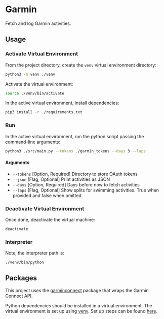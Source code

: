 # Garmin

Fetch and log Garmin activities.

## Usage

### Activate Virtual Environment

From the project directory, create the `venv` virtual environment directory:

```bash
python3 -m venv ./venv
```

Activate the virtual environment:

```bash
source ./venv/bin/activate
```

In the active virtual environment, install dependencies:

```bash
pip3 install -r ./requirements.txt
```

### Run

In the active virtual environment, run the python script passing the command-line arguments:

```bash
python3 ./src/main.py --tokens ./garmin_tokens --days 3 --laps
```

#### Arguments

- `--tokens` [Option, Required] Directory to store OAuth tokens
- `--json` [Flag, Optional] Print activities as JSON
- `--days` [Option, Required] Days before now to fetch activities
- `--laps` [Flag, Optional] Show splits for swimming activities. True when provided and false when omitted

### Deactivate Virtual Environment

Once done, deactivate the virtual machine:

```bash
deactivate
```

### Interpreter

Note, the interpreter path is:

```bash
./venv/bin/python
```

## Packages

This project uses the [garminconnect](https://pypi.org/project/garminconnect) package that wraps the Garmin Connect API.

Python dependencies should be installed in a virtual environment.
The virtual environment is set up using [venv](https://docs.python.org/3/library/venv.html).
Set up steps can be found [here](https://www.studytonight.com/post/python-virtual-environment-setup-on-mac-osx-easiest-way).
